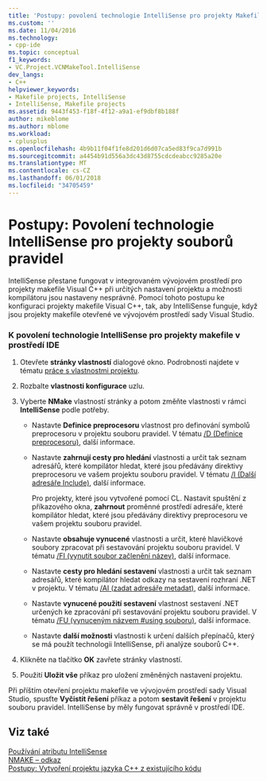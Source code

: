 ```yaml
---
title: 'Postupy: povolení technologie IntelliSense pro projekty Makefile | Microsoft Docs'
ms.custom: ''
ms.date: 11/04/2016
ms.technology:
- cpp-ide
ms.topic: conceptual
f1_keywords:
- VC.Project.VCNMakeTool.IntelliSense
dev_langs:
- C++
helpviewer_keywords:
- Makefile projects, IntelliSense
- IntelliSense, Makefile projects
ms.assetid: 9443f453-f18f-4f12-a9a1-ef9dbf8b188f
author: mikeblome
ms.author: mblome
ms.workload:
- cplusplus
ms.openlocfilehash: 4b9b11f04f1fe8d201d6d07ca5ed83f9ca7d991b
ms.sourcegitcommit: a4454b91d556a3dc43d8755cdcdeabcc9285a20e
ms.translationtype: MT
ms.contentlocale: cs-CZ
ms.lasthandoff: 06/01/2018
ms.locfileid: "34705459"
---
```

# <a name="how-to-enable-intellisense-for-makefile-projects"></a>Postupy: Povolení technologie IntelliSense pro projekty souborů pravidel
IntelliSense přestane fungovat v integrovaném vývojovém prostředí pro projekty makefile Visual C++ při určitých nastavení projektu a možnosti kompilátoru jsou nastaveny nesprávně. Pomocí tohoto postupu ke konfiguraci projekty makefile Visual C++, tak, aby IntelliSense funguje, když jsou projekty makefile otevřené ve vývojovém prostředí sady Visual Studio.  
  
### <a name="to-enable-intellisense-for-makefile-projects-in-the-ide"></a>K povolení technologie IntelliSense pro projekty makefile v prostředí IDE  
  
1.  Otevřete **stránky vlastností** dialogové okno. Podrobnosti najdete v tématu [práce s vlastnostmi projektu](../ide/working-with-project-properties.md).  
  
2.  Rozbalte **vlastnosti konfigurace** uzlu.  
  
3.  Vyberte **NMake** vlastností stránky a potom změňte vlastnosti v rámci **IntelliSense** podle potřeby.  
  
    -   Nastavte **Definice preprocesoru** vlastnost pro definování symbolů preprocesoru v projektu souboru pravidel. V tématu [/D (Definice preprocesoru)](../build/reference/d-preprocessor-definitions.md), další informace.  
  
    -   Nastavte **zahrnují cesty pro hledání** vlastnosti a určit tak seznam adresářů, které kompilátor hledat, které jsou předávány direktivy preprocesoru ve vašem projektu souboru pravidel. V tématu [/I (Další adresáře Include)](../build/reference/i-additional-include-directories.md), další informace.  
  
         Pro projekty, které jsou vytvořené pomocí CL. Nastavit spuštění z příkazového okna, **zahrnout** proměnné prostředí adresáře, které kompilátor hledat, které jsou předávány direktivy preprocesoru ve vašem projektu souboru pravidel.  
  
    -   Nastavte **obsahuje vynucené** vlastnosti a určit, které hlavičkové soubory zpracovat při sestavování projektu souboru pravidel. V tématu [/FI (vynutit soubor začlenění název)](../build/reference/fi-name-forced-include-file.md), další informace.  
  
    -   Nastavte **cesty pro hledání sestavení** vlastnosti a určit tak seznam adresářů, které kompilátor hledat odkazy na sestavení rozhraní .NET v projektu. V tématu [/AI (zadat adresáře metadat)](../build/reference/ai-specify-metadata-directories.md), další informace.  
  
    -   Nastavte **vynucené použití sestavení** vlastnost sestavení .NET určených ke zpracování při sestavování projektu souboru pravidel. V tématu [/FU (vynuceným názvem #using souboru)](../build/reference/fu-name-forced-hash-using-file.md), další informace.  
  
    -   Nastavte **další možnosti** vlastnosti k určení dalších přepínačů, který se má použít technologii IntelliSense, při analýze souborů C++.  
  
4.  Klikněte na tlačítko **OK** zavřete stránky vlastností.  
  
5.  Použití **Uložit vše** příkaz pro uložení změněných nastavení projektu.  
  
 Při příštím otevření projektu makefile ve vývojovém prostředí sady Visual Studio, spusťte **Vyčistit řešení** příkaz a potom **sestavit řešení** v projektu souboru pravidel. IntelliSense by měly fungovat správně v prostředí IDE.  
  
## <a name="see-also"></a>Viz také  
 [Používání atributu IntelliSense](/visualstudio/ide/using-intellisense)   
 [NMAKE – odkaz](../build/nmake-reference.md)   
 [Postupy: Vytvoření projektu jazyka C++ z existujícího kódu](../ide/how-to-create-a-cpp-project-from-existing-code.md)